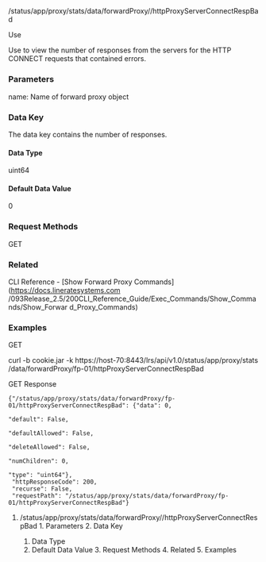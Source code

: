 ##
/status/app/proxy/stats/data/forwardProxy/<name>/httpProxyServerConnectRespBad

Use

Use to view the number of responses from the servers for the HTTP CONNECT
requests that contained errors.

### Parameters

name: Name of forward proxy object

### Data Key

The data key contains the number of responses.

#### Data Type

uint64

#### Default Data Value

0

### Request Methods

GET

### Related

CLI Reference - [Show Forward Proxy Commands](https://docs.lineratesystems.com
/093Release_2.5/200CLI_Reference_Guide/Exec_Commands/Show_Commands/Show_Forwar
d_Proxy_Commands)

### Examples

GET

curl -b cookie.jar -k https://host-70:8443/lrs/api/v1.0/status/app/proxy/stats
/data/forwardProxy/fp-01/httpProxyServerConnectRespBad

GET Response

    
    {"/status/app/proxy/stats/data/forwardProxy/fp-01/httpProxyServerConnectRespBad": {"data": 0,
                                                                                        "default": False,
                                                                                        "defaultAllowed": False,
                                                                                        "deleteAllowed": False,
                                                                                        "numChildren": 0,
                                                                                        "type": "uint64"},
     "httpResponseCode": 200,
     "recurse": False,
     "requestPath": "/status/app/proxy/stats/data/forwardProxy/fp-01/httpProxyServerConnectRespBad"}
    

  1. /status/app/proxy/stats/data/forwardProxy/<name>/httpProxyServerConnectRespBad
    1. Parameters
    2. Data Key
      1. Data Type
      2. Default Data Value
    3. Request Methods
    4. Related
    5. Examples

